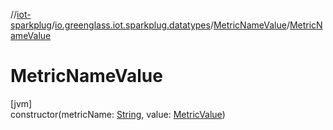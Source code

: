 //[iot-sparkplug](../../../index.md)/[io.greenglass.iot.sparkplug.datatypes](../index.md)/[MetricNameValue](index.md)/[MetricNameValue](-metric-name-value.md)

# MetricNameValue

[jvm]\
constructor(metricName: [String](https://kotlinlang.org/api/latest/jvm/stdlib/kotlin/-string/index.html), value: [MetricValue](../-metric-value/index.md))
